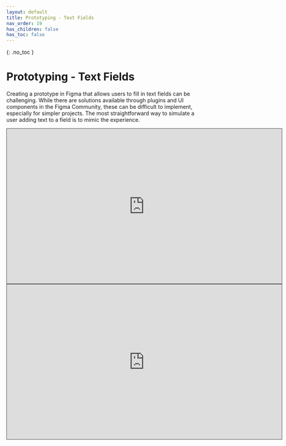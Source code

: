 ```yaml
---
layout: default
title: Prototyping - Text Fields
nav_order: 19
has_children: false
has_toc: false
---
```


{: .no_toc }

# Prototyping - Text Fields

Creating a prototype in Figma that allows users to fill in text fields can be challenging. While there are solutions available through plugins and UI components in the Figma Community, these can be difficult to implement, especially for simpler projects. The most straightforward way to simulate a user adding text to a field is to mimic the experience.

<iframe src="https://solent.cloud.panopto.eu/Panopto/Pages/Embed.aspx?id=b479f63d-53d9-4529-b62e-b225016483ce&autoplay=false&offerviewer=true&showtitle=true&showbrand=true&captions=true&interactivity=all" height="405" width="720" style="border: 1px solid #464646;" allowfullscreen allow="autoplay" aria-label="Panopto Embedded Video Player" aria-description="Figma Prototyping - Text Fields" ></iframe>




<iframe src="https://solent.cloud.panopto.eu/Panopto/Pages/Embed.aspx?id=2baee47b-01de-471f-9ddf-b22501802ea1&autoplay=false&offerviewer=true&showtitle=true&showbrand=true&captions=true&interactivity=all" height="405" width="720" style="border: 1px solid #464646;" allowfullscreen allow="autoplay" aria-label="Panopto Embedded Video Player" aria-description="Prototype - Text Field Walk-through" ></iframe>